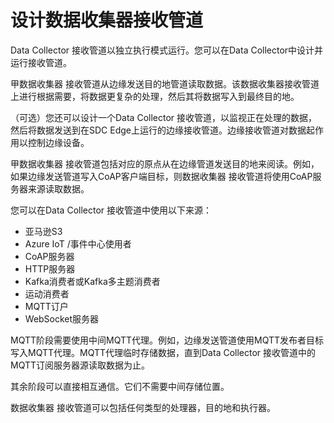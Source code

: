 # 设计数据收集器接收管道

Data Collector 接收管道以独立执行模式运行。您可以在Data Collector中设计并运行接收管道。

甲数据收集器 接收管道从边缘发送目的地管道读取数据。该数据收集器接收管道上进行根据需要，将数据更复杂的处理，然后其将数据写入到最终目的地。

（可选）您还可以设计一个Data Collector 接收管道，以监视正在处理的数据，然后将数据发送到在SDC Edge上运行的边缘接收管道。边缘接收管道对数据起作用以控制边缘设备。

甲数据收集器 接收管道包括对应的原点从在边缘管道发送目的地来阅读。例如，如果边缘发送管道写入CoAP客户端目标，则数据收集器 接收管道将使用CoAP服务器来源读取数据。

您可以在Data Collector 接收管道中使用以下来源：

- 亚马逊S3
- Azure IoT /事件中心使用者
- CoAP服务器
- HTTP服务器
- Kafka消费者或Kafka多主题消费者
- 运动消费者
- MQTT订户
- WebSocket服务器

MQTT阶段需要使用中间MQTT代理。例如，边缘发送管道使用MQTT发布者目标写入MQTT代理。MQTT代理临时存储数据，直到Data Collector 接收管道中的MQTT订阅服务器源读取数据为止。

其余阶段可以直接相互通信。它们不需要中间存储位置。

数据收集器 接收管道可以包括任何类型的处理器，目的地和执行器。